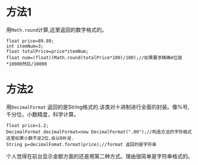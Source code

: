 # 方法1
用`Math.round`计算,这里返回的数字格式的。

	float price=89.89;
	int itemNum=3;
	float totalPrice=price*itemNum;
	float num=(float)(Math.round(totalPrice*100)/100);//如果要求精确4位就*10000然后/10000

# 方法2
用`DecimalFormat` 返回的是String格式的.该类对十进制进行全面的封装。像%号,千分位，小数精度，科学计算。

	float price=1.2;
	DecimalFormat decimalFormat=new DecimalFormat(".00");//构造方法的字符格式这里如果小数不足2位,会以0补足.
	String p=decimalFomat.format(price);//format 返回的是字符串

个人觉得在前台显示金额方面的还是用第二种方式。理由很简单是字符串格式的。